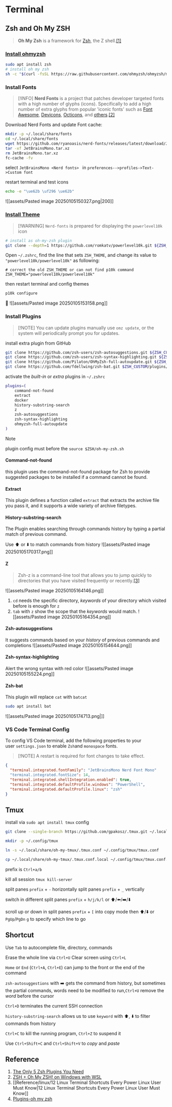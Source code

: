 # Terminal

## Zsh and Oh My ZSH

> __Oh My Zsh__ is a framework for [Zsh](https://www.zsh.org), the Z shell.[\[1\]](https://github.com/ohmyzsh/ohmyzsh/wiki/Installing-ZSH)

### [Install ohmyzsh](https://github.com/ohmyzsh/ohmyzsh?tab=readme-ov-file#basic-installation)

```bash
sudo apt install zsh
# install oh my zsh
sh -c "$(curl -fsSL https://raw.githubusercontent.com/ohmyzsh/ohmyzsh/master/tools/install.sh)"
```

### Install Fonts

> [!INFO]
> __Nerd Fonts__ is a project that patches developer targeted fonts with a high number of glyphs (icons). Specifically to add a high number of extra glyphs from popular 'iconic fonts' such as [Font Awesome](https://github.com/FortAwesome/Font-Awesome), [Devicons](https://github.com/devicons/devicon), [Octicons](https://github.com/primer/octicons), and [others](https://github.com/ryanoasis/nerd-fonts#glyph-sets).[\[2\]](https://github.com/ryanoasis/nerd-fonts)

Download Nerd Fonts and update Font cache:

```bash
mkdir -p ~/.local/share/fonts
cd ~/.local/share/fonts
wget https://github.com/ryanoasis/nerd-fonts/releases/latest/download/JetBrainsMono.tar.xz
tar -xf JetBrainsMono.tar.xz
rm JetBrainsMono.tar.xz
fc-cache -fv
```

select `JetBrainsMono <Nerd fonts> ` in `preferences-->profiles->Text->Custom font`

restart terminal and test icons

```bash
echo -e "\ue62b \uf296 \ue62b"
```

![[assets/Pasted image 20250105150327.png|200]]

### [Install Theme](https://github.com/romkatv/powerlevel10k?tab=readme-ov-file#oh-my-zsh)

> [!WARNING] `Nerd-fonts` is prepared for displaying the `powerlevel10k` icon

```bash
# install as oh-my-zsh plugin
git clone --depth=1 https://github.com/romkatv/powerlevel10k.git ${ZSH_CUSTOM:-$HOME/.oh-my-zsh/custom}/themes/powerlevel10k
```

Open `~/.zshrc`, find the line that sets `ZSH_THEME`, and change its value to `"powerlevel10k/powerlevel10k"` as following:

```text
# correct the old ZSH_THEME or can not find p10k command
ZSH_THEME="powerlevel10k/powerlevel10k"
```

then restart terminal and config themes

```bash
p10k configure
```

🥳
![[assets/Pasted image 20250105153158.png]]

### Install Plugins

> [!NOTE] You can update plugins manually use `omz update`, or the system will periodically prompt you for updates.

install extra plugin from GitHub

```bash
git clone https://github.com/zsh-users/zsh-autosuggestions.git ${ZSH_CUSTOM:-~/.oh-my-zsh/custom}/plugins/zsh-autosuggestions
git clone https://github.com/zsh-users/zsh-syntax-highlighting.git ${ZSH_CUSTOM:-~/.oh-my-zsh/custom}/plugins/zsh-syntax-highlighting
git clone https://github.com/Pilaton/OhMyZsh-full-autoupdate.git ${ZSH_CUSTOM:-~/.oh-my-zsh/custom}/plugins/ohmyzsh-full-autoupdate
git clone https://github.com/fdellwing/zsh-bat.git $ZSH_CUSTOM/plugins/zsh-bat
```

activate the _built-in_ or _extra_ plugins in `~/.zshrc`

```bash
plugins=(
    command-not-found
    extract
    docker
    history-substring-search
    z
    zsh-autosuggestions
    zsh-syntax-highlighting
    ohmyzsh-full-autoupdate
)
```

> [!NOTE]
 > plugin config must before the `source $ZSH/oh-my-zsh.sh`

#### Command-not-found

this plugin uses the command-not-found package for Zsh to provide suggested packages to be installed if a command cannot be found.

#### Extract

This plugin defines a function called `extract` that extracts the archive file you pass it, and it supports a wide variety of archive filetypes.

#### History-substring-search

The Plugin enables searching through commands history by typing a partial match of previous command.

Use ⬆️ or ⬇️ to match commands from history
![[assets/Pasted image 20250105170317.png]]

#### Z

> Zsh-z is a command-line tool that allows you to jump quickly to directories that you have visited frequently or recently.[\[3\]](https://github.com/agkozak/zsh-z)

![[assets/Pasted image 20250105164146.png]]
1. `cd` needs the specific directory, _keywords_ of your directory which visited before is enough for `z`
2. `tab` with `z` show the scope that the _keywords_ would match.
![[assets/Pasted image 20250105164354.png]]

#### Zsh-autosuggestions

It suggests commands based on your _history_ of previous commands and completions
![[assets/Pasted image 20250105154644.png]]

#### Zsh-syntax-highlighting

Alert the wrong syntax with red color
![[assets/Pasted image 20250105155224.png]]

#### Zsh-bat

This plugin will replace `cat` with `batcat`

```bash
sudo apt install bat
```

![[assets/Pasted image 20250105174713.png|]]

### VS Code Terminal Config

To config VS Code terminal, add the following properties to your user `settings.json` to enable `Zsh`and `monospace` fonts.

> [!NOTE] A restart is required for font changes to take effect.

```json
{
  "terminal.integrated.fontFamily": "JetBrainsMono Nerd Font Mono"
  "terminal.integrated.fontSize": 14,
  "terminal.integrated.shellIntegration.enabled": true,
  "terminal.integrated.defaultProfile.windows": "PowerShell",
  "terminal.integrated.defaultProfile.linux": "zsh"
}
```

## Tmux

install via `sudo apt install tmux`
config

```bash
git clone --single-branch https://github.com/gpakosz/.tmux.git ~/.local/share/oh-my-tmux

mkdir -p ~/.config/tmux

ln -s ~/.local/share/oh-my-tmux/.tmux.conf ~/.config/tmux/tmux.conf

cp ~/.local/share/oh-my-tmux/.tmux.conf.local ~/.config/tmux/tmux.conf.local
```

prefix is `Ctrl+a/b`

kill all session `tmux kill-server`

split panes `prefix` + `-` horizontally
split panes `prefix` + `_` vertically

switch in different split panes `prefix` + `h/j/k/l` or ⬆️/⬅️/➡️/⬇️

scroll up or down in split panes `prefix` + `[` into copy mode
then ⬆️/⬇️ or `PgUp`/`PgDn`
`g` to specify which line to go

## Shortcut

Use `Tab` to autocomplete file, directory, commands

Erase the whole line via `Ctrl+U`
Clear screen using `Ctrl+L`

`Home` or `End` (`Ctrl+A`, `Ctrl+E`) can jump to the front or the end of the command

`zsh-autosuggestions` with ➡️ gets the command from history, but sometimes the partial commands, words need to be modified to run,`Ctrl+U` remove the _word_ before the cursor

`Ctrl+D` terminates the current SSH connection

`history-substring-search` allows us to use `keyword` with ⬆️, ⬇️ to filter commands from history

`Ctrl+C` to kill the running program, `Ctrl+Z` to suspend it

Use `Ctrl+Shift+C` and `Ctrl+Shift+V` to _copy_ and _paste_

## Reference

1. [The Only 5 Zsh Plugins You Need](https://catalins.tech/zsh-plugins/)
2. [ZSH + Oh My ZSH! on Windows with WSL](https://dev.to/equiman/zsh-on-windows-with-wsl-1jck)
3. [[Reference/linux/12 Linux Terminal Shortcuts Every Power Linux User Must Know|12 Linux Terminal Shortcuts Every Power Linux User Must Know]]
4. [Plugins-oh my zsh](https://github.com/ohmyzsh/ohmyzsh/wiki/Plugins)
